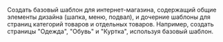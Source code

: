 Создать базовый шаблон для интернет-магазина,
содержащий общие элементы дизайна (шапка, меню,
подвал), и дочерние шаблоны для страниц категорий
товаров и отдельных товаров. Например, создать страницы "Одежда", "Обувь" и "Куртка",
используя базовый шаблон.
